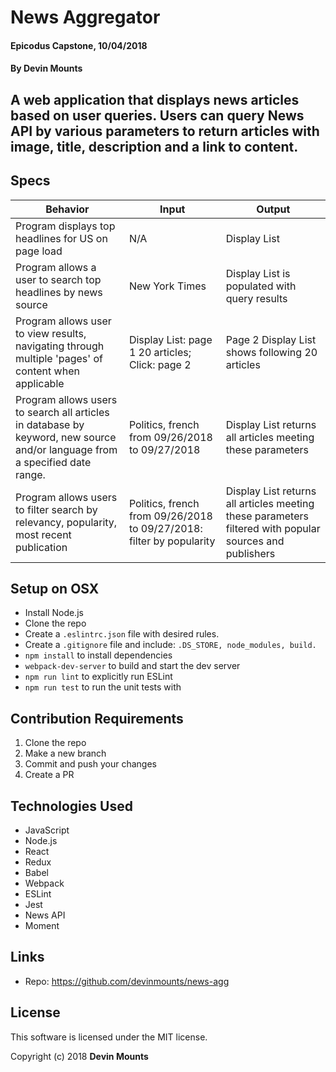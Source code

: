 # News Aggregator

#### Epicodus Capstone, 10/04/2018

#### By Devin Mounts

## A web application that displays news articles based on user queries. Users can query News API by various parameters to return articles with image, title, description and a link to content.  

## Specs

| Behavior | Input | Output |
|----------|-------|--------|
| Program displays top headlines for US on page load | N/A| Display List |
| Program allows a user to search top headlines by news source | New York Times | Display List is populated with query results |
| Program allows user to view results, navigating through multiple 'pages' of content when applicable | Display List: page 1 20 articles; Click: page 2  | Page 2 Display List shows following 20 articles |
| Program allows users to search all articles in database by keyword, new source and/or language from a specified date range. | Politics, french from 09/26/2018 to 09/27/2018 | Display List returns all articles meeting these parameters |
| Program allows users to filter search by relevancy, popularity, most recent publication | Politics, french from 09/26/2018 to 09/27/2018: filter by popularity | Display List returns all articles meeting these parameters filtered with popular sources and publishers |


## Setup on OSX

* Install Node.js
* Clone the repo
* Create a `.eslintrc.json` file with desired rules.
* Create a `.gitignore` file and include: `.DS_STORE, node_modules, build.`
* `npm install` to install dependencies
* `webpack-dev-server` to build and start the dev server
* `npm run lint` to explicitly run ESLint
* `npm run test` to run the unit tests with

## Contribution Requirements

1. Clone the repo
1. Make a new branch
1. Commit and push your changes
1. Create a PR

## Technologies Used

* JavaScript
* Node.js
* React
* Redux
* Babel
* Webpack
* ESLint
* Jest
* News API
* Moment

## Links

* Repo: https://github.com/devinmounts/news-agg

## License

This software is licensed under the MIT license.

Copyright (c) 2018 **Devin Mounts**
